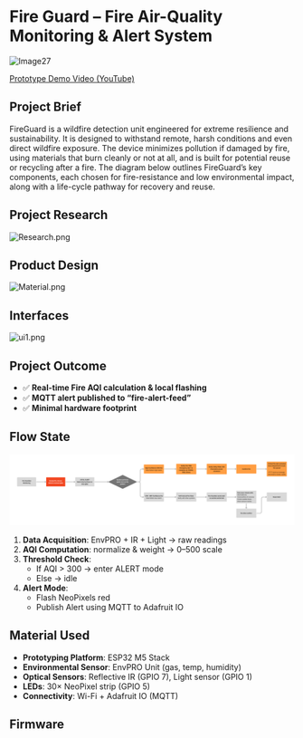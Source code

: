 # Fire Guard – Fire Air-Quality Monitoring & Alert System

![Image27](https://github.com/Jerrycai4321/Fire-Guard/blob/main/Image27.png?raw=true)

[Prototype Demo Video (YouTube)](https://youtu.be/HaKyc20MGzE)  

## Project Brief
FireGuard is a wildfire detection unit engineered for extreme resilience and sustainability. It is designed to withstand remote, harsh conditions and even direct wildfire exposure. The device minimizes pollution if damaged by fire, using materials that burn cleanly or not at all, and is built for potential reuse or recycling after a fire. The diagram below outlines FireGuard’s key components, each chosen for fire-resistance and low environmental impact, along with a life-cycle pathway for recovery and reuse.

## Project Research
![Research.png](https://github.com/Jerrycai4321/Fire-Guard/blob/main/Research.png?raw=true)

## Product Design
![Material.png](https://github.com/Jerrycai4321/Fire-Guard/raw/main/Material.png?raw=true)

## Interfaces
![ui1.png](https://github.com/Jerrycai4321/Fire-Guard/raw/main/ui1.png?raw=true)

## Project Outcome
- ✅ **Real-time Fire AQI calculation & local flashing**  
- ✅ **MQTT alert published to “fire-alert-feed”**  
- ✅ **Minimal hardware footprint**  

## Flow State
![flowstate1](https://github.com/Jerrycai4321/Fire-Guard/raw/main/flowstate1.png?raw=true)  
1. **Data Acquisition**: EnvPRO + IR + Light → raw readings  
2. **AQI Computation**: normalize & weight → 0–500 scale  
3. **Threshold Check**:  
   - If AQI > 300 → enter ALERT mode  
   - Else → idle  
4. **Alert Mode**:  
   - Flash NeoPixels red  
   - Publish Alert using  MQTT to Adafruit IO

## Material Used
- **Prototyping Platform**: ESP32 M5 Stack  
- **Environmental Sensor**: EnvPRO Unit (gas, temp, humidity)  
- **Optical Sensors**: Reflective IR (GPIO 7), Light sensor (GPIO 1)  
- **LEDs**: 30× NeoPixel strip (GPIO 5)  
- **Connectivity**: Wi-Fi + Adafruit IO (MQTT)  

## Firmware
